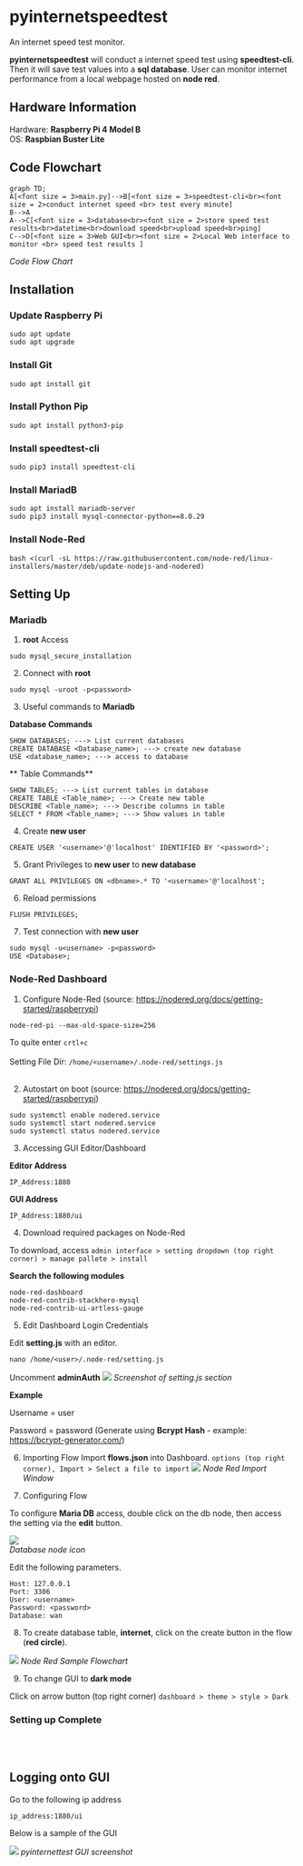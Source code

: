 # pyinternetspeedtest
An internet speed test monitor.

**pyinternetspeedtest** will conduct a internet speed test using **speedtest-cli**. Then it will save test values into a **sql database**. User can monitor internet performance from a local webpage hosted on **node red**.

## Hardware Information
Hardware: **Raspberry Pi 4 Model B** <br>
OS: **Raspbian Buster Lite**

## Code Flowchart
```mermaid
graph TD;
A[<font size = 3>main.py]-->B[<font size = 3>speedtest-cli<br><font size = 2>conduct internet speed <br> test every minute] 
B-->A
A-->C[<font size = 3>database<br><font size = 2>store speed test results<br>datetime<br>download speed<br>upload speed<br>ping]
C-->D[<font size = 3>Web GUI<br><font size = 2>Local Web interface to monitor <br> speed test results ]
```
*Code Flow Chart*

## Installation
### Update Raspberry Pi
```
sudo apt update 
sudo apt upgrade
```

### Install Git
```
sudo apt install git
```

### Install Python Pip
```
sudo apt install python3-pip
```

### Install speedtest-cli
```
sudo pip3 install speedtest-cli
```

### Install MariadB
```
sudo apt install mariadb-server
sudo pip3 install mysql-connector-python==8.0.29
```

### Install Node-Red
```
bash <(curl -sL https://raw.githubusercontent.com/node-red/linux-installers/master/deb/update-nodejs-and-nodered)
```

## Setting Up
### Mariadb
1. **root** Access
```
sudo mysql_secure_installation
```
2. Connect with **root**
```
sudo mysql -uroot -p<password>
```
3. Useful commands to **Mariadb** 

**Database Commands**
```
SHOW DATABASES; ---> List current databases
CREATE DATABASE <Database_name>; ---> create new database
USE <database_name>; ---> access to database
```

** Table Commands**
```
SHOW TABLES; ---> List current tables in database
CREATE TABLE <Table_name>; ---> Create new table
DESCRIBE <Table_name>; ---> Describe columns in table
SELECT * FROM <Table_name>; ---> Show values in table
```

4. Create **new user**
```
CREATE USER '<username>'@'localhost' IDENTIFIED BY '<password>';
```
5. Grant Privileges to **new user** to **new database**
```
GRANT ALL PRIVILEGES ON <dbname>.* TO '<username>'@'localhost';
```
6. Reload permissions
```
FLUSH PRIVILEGES;
```
7. Test connection with **new user**
```
sudo mysql -u<username> -p<password>
USE <Database>;
```

### Node-Red Dashboard
1. Configure Node-Red (source: https://nodered.org/docs/getting-started/raspberrypi)
```
node-red-pi --max-old-space-size=256
```
 To quite enter `crtl+c` <br><br>
Setting File Dir: `/home/<username>/.node-red/settings.js`<br><br>

2. Autostart on boot (source: https://nodered.org/docs/getting-started/raspberrypi)
```
sudo systemctl enable nodered.service
sudo systemctl start nodered.service
sudo systemctl status nodered.service
```

3. Accessing GUI Editor/Dashboard

**Editor Address**
```
IP_Address:1880
```
**GUI Address**
```
IP_Address:1880/ui
```

4. Download required packages on Node-Red

To download, access `admin interface > setting dropdown (top right corner) > manage pallete > install`

**Search the following modules**
```
node-red-dashboard
node-red-contrib-stackhero-mysql
node-red-contrib-ui-artless-gauge
```

5. Edit Dashboard Login Credentials

Edit **setting.js** with an editor.
```
nano /home/<user>/.node-red/setting.js
```

Uncomment **adminAuth**
![](nodeRed%20Diagram/uncommentedAdminAuth.png)
*Screenshot of setting.js section*

**Example**

Username = user

Password = password (Generate using **Bcrypt Hash** - example: https://bcrypt-generator.com/)

6. Importing Flow 
Import **flows.json** into Dashboard. `options (top right corner), Import > Select a file to import`
![](nodeRed%20Diagram/import.png)
*Node Red Import Window*

7. Configuring Flow

To configure **Maria DB** access, double click on the db node, then access the setting via the **edit** button. 

![](nodeRed%20Diagram/db.png)
<br>*Database node icon*

Edit the following parameters.
```
Host: 127.0.0.1
Port: 3306
User: <username>
Password: <password>
Database: wan
```

8. To create database table, **internet**, click on the create button in the flow (**red circle**).

![](nodeRed%20Diagram/flow.png)
*Node Red Sample Flowchart*

9. To change GUI to **dark mode**

Click on arrow button (top right corner)
`dashboard > theme > style > Dark`

### Setting up Complete
<br><br>

## Logging onto GUI
Go to the following ip address
```
ip_address:1880/ui
```

Below is a sample of the GUI

![](nodeRed%20Diagram/GUI.PNG)
*pyinternettest GUI screenshot*